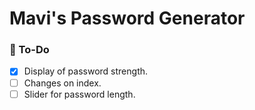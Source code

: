 # Mavi's Password Generator

### 📝 To-Do

- [x] Display of password strength.
- [ ] Changes on index.
- [ ] Slider for password length.
